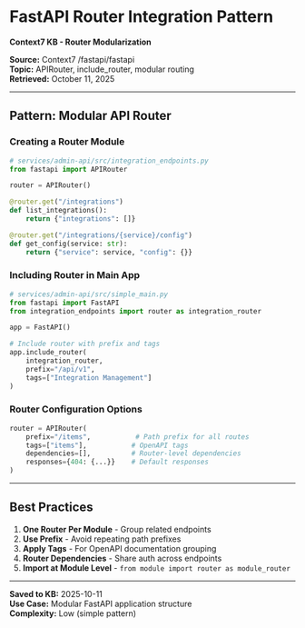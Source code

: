 # FastAPI Router Integration Pattern
**Context7 KB - Router Modularization**

**Source:** Context7 /fastapi/fastapi  
**Topic:** APIRouter, include_router, modular routing  
**Retrieved:** October 11, 2025

---

## Pattern: Modular API Router

### Creating a Router Module
```python
# services/admin-api/src/integration_endpoints.py
from fastapi import APIRouter

router = APIRouter()

@router.get("/integrations")
def list_integrations():
    return {"integrations": []}

@router.get("/integrations/{service}/config")
def get_config(service: str):
    return {"service": service, "config": {}}
```

### Including Router in Main App
```python
# services/admin-api/src/simple_main.py
from fastapi import FastAPI
from integration_endpoints import router as integration_router

app = FastAPI()

# Include router with prefix and tags
app.include_router(
    integration_router,
    prefix="/api/v1",
    tags=["Integration Management"]
)
```

### Router Configuration Options
```python
router = APIRouter(
    prefix="/items",           # Path prefix for all routes
    tags=["items"],           # OpenAPI tags
    dependencies=[],          # Router-level dependencies
    responses={404: {...}}    # Default responses
)
```

---

## Best Practices

1. **One Router Per Module** - Group related endpoints
2. **Use Prefix** - Avoid repeating path prefixes
3. **Apply Tags** - For OpenAPI documentation grouping
4. **Router Dependencies** - Share auth across endpoints
5. **Import at Module Level** - `from module import router as module_router`

---

**Saved to KB:** 2025-10-11  
**Use Case:** Modular FastAPI application structure  
**Complexity:** Low (simple pattern)

